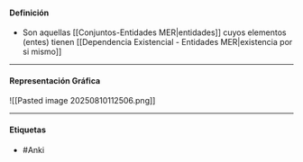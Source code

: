 #### Definición
- Son aquellas [[Conjuntos-Entidades MER|entidades]] cuyos elementos (entes) tienen [[Dependencia Existencial - Entidades MER|existencia por si mismo]]
***
#### Representación Gráfica

![[Pasted image 20250810112506.png]]

***
#### Etiquetas
- #Anki 